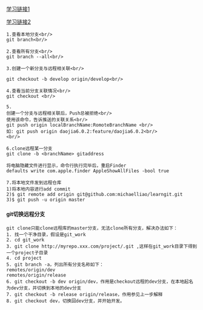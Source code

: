 [学习链接1](http://www.ruanyifeng.com/blog/2015/12/git-cheat-sheet.html)


[学习链接2](http://www.liaoxuefeng.com/wiki/0013739516305929606dd18361248578c67b8067c8c017b000)

```
1.查看本地分支<br/>
git branch<br/>

2.查看所有分支<br/>
git branch --all<br/>

3.创建一个新分支与远程相关联<br/>

git checkout -b develop origin/develop<br/>

4.查看当前分支关联情况<br/>
git checkout <br/>

5.
创建一个分支与远程相关联后，Push总被拒绝<br/>
使用该命令，告诉推送的关联关系<br/>
git push origin localBranchName:RomoteBranchName <br/>
如: git push origin daojia6.0.2:feature/daojia6.0.2<br/>
<br/>

6.clone远程某一分支
git clone -b <branchName> gitaddress

将电脑隐藏文件进行显示，命令行执行完毕后，重启Finder
defaults write com.apple.finder AppleShowAllFiles -bool true

7.将本地文件发到远程仓库
1)将本地内容进行add commit
2)$ git remote add origin git@github.com:michaelliao/learngit.git
3)$ git push -u origin master

```
#### git切换远程分支
```
git clone只能clone远程库的master分支，无法clone所有分支，解决办法如下：
1. 找一个干净目录，假设是git_work
2. cd git_work
3. git clone http://myrepo.xxx.com/project/.git ,这样在git_work目录下得到一个project子目录
4. cd project
5. git branch -a，列出所有分支名称如下：
remotes/origin/dev
remotes/origin/release
6. git checkout -b dev origin/dev，作用是checkout远程的dev分支，在本地起名为dev分支，并切换到本地的dev分支
7. git checkout -b release origin/release，作用参见上一步解释
8. git checkout dev，切换回dev分支，并开始开发。

```
